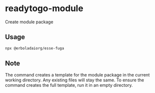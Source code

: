 # readytogo-module
Create module package

## Usage

```sh
npx @erboladaiorg/esse-fuga
```

## Note
The command creates a template for the module package in the current working directory. Any existing files will stay the same. To ensure the command creates the full template, run it in an empty directory.

